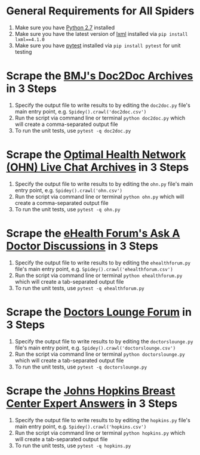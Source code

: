 # General Requirements for All Spiders

1. Make sure you have [Python 2.7](https://www.python.org/downloads) installed
2. Make sure you have the latest version of [lxml](http://lxml.de) installed via `pip install lxml==4.1.0`
3. Make sure you have [pytest](https://docs.pytest.org) installed via `pip install pytest` for unit testing

# Scrape the [BMJ's Doc2Doc Archives](https://web.archive.org/web/20160615105956/http://doc2doc.bmj.com/) in 3 Steps

1. Specify the output file to write results to by editing the `doc2doc.py` file's main entry point, e.g. `Spidey().crawl('doc2doc.csv')`
2. Run the script via command line or terminal `python doc2doc.py` which will create a comma-separated output file
3. To run the unit tests, use `pytest -q doc2doc.py`

# Scrape the [Optimal Health Network (OHN) Live Chat Archives](https://web.archive.org/web/20130129082319/http://www.optimalhealthnetwork.com/Alternative-Health-Live-Chat-Log-Archive-s/196.htm) in 3 Steps

1. Specify the output file to write results to by editing the `ohn.py` file's main entry point, e.g. `Spidey().crawl('ohn.csv')`
2. Run the script via command line or terminal `python ohn.py` which will create a comma-separated output file
3. To run the unit tests, use `pytest -q ohn.py`

# Scrape the [eHealth Forum's Ask A Doctor Discussions](https://ehealthforum.com/health/ask_a_doctor_forums.html) in 3 Steps

1. Specify the output file to write results to by editing the `ehealthforum.py` file's main entry point, e.g. `Spidey().crawl('ehealthforum.csv')`
2. Run the script via command line or terminal `python ehealthforum.py` which will create a tab-separated output file
3. To run the unit tests, use `pytest -q ehealthforum.py`

# Scrape the [Doctors Lounge Forum](https://www.doctorslounge.com/forums/) in 3 Steps

1. Specify the output file to write results to by editing the `doctorslounge.py` file's main entry point, e.g. `Spidey().crawl('doctorslounge.csv')`
2. Run the script via command line or terminal `python doctorslounge.py` which will create a tab-separated output file
3. To run the unit tests, use `pytest -q doctorslounge.py`

# Scrape the [Johns Hopkins Breast Center Expert Answers](http://www.hopkinsbreastcenter.org/services/ask_expert/) in 3 Steps

1. Specify the output file to write results to by editing the `hopkins.py` file's main entry point, e.g. `Spidey().crawl('hopkins.csv')`
2. Run the script via command line or terminal `python hopkins.py` which will create a tab-separated output file
3. To run the unit tests, use `pytest -q hopkins.py`
